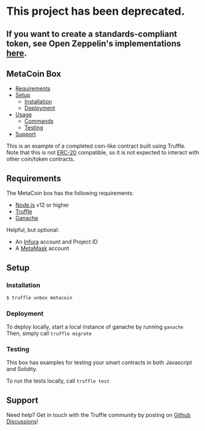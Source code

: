 
# This project has been deprecated.

If you want to create a standards-compliant token, see Open Zeppelin's implementations [here](https://docs.openzeppelin.com/contracts/4.x/tokens).
-------

## MetaCoin Box

- [Requirements](#requirements)
- [Setup](#setup)
    - [Installation](#installation)
    - [Deployment](#deployment)
- [Usage](#usage)
    - [Commands](#commands)
    - [Testing](#testing)
- [Support](#support)

This is an example of a completed coin-like contract built using Truffle. Note that this is not [ERC-20](https://ethereum.org/en/developers/docs/standards/tokens/erc-20/) compatible, so it is not expected to interact with other coin/token contracts.

## Requirements

The MetaCoin box has the following requirements:

- [Node.js](https://nodejs.org/) v12 or higher
- [Truffle](https://trufflesuite.com/docs/truffle/getting-started/installation)
- [Ganache](https://github.com/trufflesuite/ganache#getting-started)

Helpful, but optional:

- An [Infura](https://infura.io/) account and Project ID
- A [MetaMask](https://metamask.io/) account

## Setup

### Installation

```bash
$ truffle unbox metacoin
```
### Deployment

To deploy locally, start a local instance of ganache by running `ganache`
Then, simply call `truffle migrate`

### Testing

This box has examples for testing your smart contracts in both Javascript and Solidity.

To run the tests locally, call `truffle test`

## Support

Need help? Get in touch with the Truffle community by posting on [Github Discussions](https://github.com/orgs/trufflesuite/discussions)!
